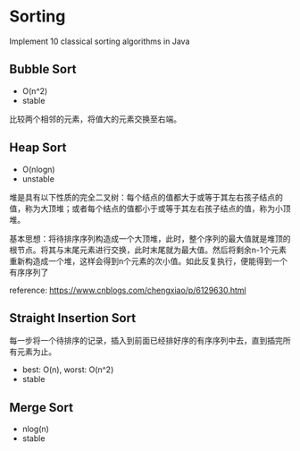 # Sorting
Implement 10 classical sorting algorithms in Java

## Bubble Sort
- O(n^2)
- stable

比较两个相邻的元素，将值大的元素交换至右端。

## Heap Sort
- O(nlogn)
- unstable

堆是具有以下性质的完全二叉树：每个结点的值都大于或等于其左右孩子结点的值，称为大顶堆；或者每个结点的值都小于或等于其左右孩子结点的值，称为小顶堆。


基本思想：将待排序序列构造成一个大顶堆，此时，整个序列的最大值就是堆顶的根节点。将其与末尾元素进行交换，此时末尾就为最大值。然后将剩余n-1个元素重新构造成一个堆，这样会得到n个元素的次小值。如此反复执行，便能得到一个有序序列了

reference:
https://www.cnblogs.com/chengxiao/p/6129630.html

## Straight Insertion Sort
每一步将一个待排序的记录，插入到前面已经排好序的有序序列中去，直到插完所有元素为止。
- best: O(n), worst: O(n^2)
- stable

## Merge Sort
- nlog(n)
- stable